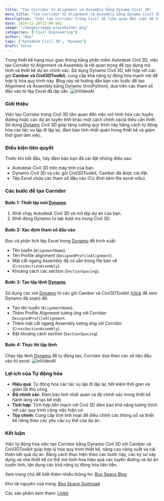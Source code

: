 ```yaml
---
title: "Tạo Corridor từ Alignment và Assembly bằng Dynamo Civil 3D"
meta_title: "Tạo Corridor từ Alignment và Assembly bằng Dynamo Civil 3D"
description: "Việc tạo Corridor trong Civil 3D liên quan đến việc mô hình hóa các tuyến đường hoặc các dự án tuyến tính khác một cách chính xác là điều cần thiết. Sử dụng Dynamo Civil 3D giúp tăng cường quy trình này bằng cách tự động hóa các tác vụ lặp đi lặp lại, đảm bảo tính nhất quán trong thiết kế và giảm thời gian làm việc."
date: 2024-12-28T12:00:00Z
image: "/images/image-placeholder.png"
categories: ["Civil Engineering"]
author: "Boo"
tags: ["Autodesk Civil 3D", "Dynamo"]
draft: false
---
```


Trong thiết kế hạng mục giao thông bằng phần mềm Autodesk Civil 3D, việc tạo Corridor từ Alignment và Assembly là rất quan trọng để tạo dựng mô hình và thiết kế dự án chính xác. Sử dụng Dynamo Civil 3D, kết hợp với các gói **Camber và Civil3DToolkit**, cung cấp khả năng tự động hóa mạnh mẽ để hợp lý hóa quy trình này. Blog này sẽ hướng dẫn bạn các bước để tạo Alignment và Assembly bằng Dynamo (IronPython), dựa trên các tham số đầu vào từ tệp Excel đã lập sẵn.
![inVideoAI](/static/images/dynamo/1.png)

### Giới thiệu

Việc tạo Corridor trong Civil 3D liên quan đến việc mô hình hóa các tuyến đường hoặc các dự án tuyến tính khác một cách chính xáclà điều cần thiết. Sử dụng [Dynamo](https://boogu.gumroad.com/l/tocreateaCorridorfromAlignmentandAssembly?layout=profile) Civil 3D giúp tăng cường quy trình này bằng cách tự động hóa các tác vụ lặp đi lặp lại, đảm bảo tính nhất quán trong thiết kế và giảm thời gian làm việc.

### Điều kiện tiên quyết

Trước khi bắt đầu, hãy đảm bảo bạn đã cài đặt những điều sau:

- Autodesk Civil 3D trên máy tính của bạn.
- Dynamo Civil 3D và các gói Civil3DToolkit, Camber đã được cài đặt.
- Tệp Excel chứa các tham số đầu vào (Có đính kèm file excel mẫu).

### Các bước để tạo Corridor

#### Bước 1: Thiết lập môi [Dynamo](https://boogu.gumroad.com/l/tocreateaCorridorfromAlignmentandAssembly?layout=profile)

1. Khởi chạy Autodesk Civil 3D và mở tệp dự án của bạn.
2. Khởi động Dynamo từ tab Add-ins trong Civil 3D.

#### Bước 2: Xác định tham số đầu vào

Đọc và phân tích tệp Excel trong [Dynamo](https://boogu.gumroad.com/l/tocreateaCorridorfromAlignmentandAssembly?layout=profile) để trích xuất:

- Tên tuyến (`AlignmentName`).
- Tên Profile alignment (`DesignedProfileAlignment`).
- Mặt cắt ngang Assembly đã có sẵn trong file bản vẽ (`CrossSectionAssembly`).
- Khoảng cách các section (`SectionSpacing`).

#### Bước 3: Tạo tập lệnh [Dynamo](https://boogu.gumroad.com/l/tocreateaCorridorfromAlignmentandAssembly?layout=profile)

Sử dụng các nút [Dynamo](https://boogu.gumroad.com/l/tocreateaCorridorfromAlignmentandAssembly?layout=profile) từ các gói Camber và Civil3DToolkit ([click](https://boogu.gumroad.com/l/tocreateaCorridorfromAlignmentandAssembly?layout=profile) để xem Dynamo đã soạn) để:

- Tạo tên tuyến (`AlignmentName`).
- Thêm Profile Alignment tương ứng với Corridor `DesignedProfileAlignment`.
- Thêm mặt cắt ngang Assembly tương ứng với Corridor (`CrossSectionAssembly`).
- Đặt khoảng cách section (`SectionSpacing`).

#### Bước 4: Thực thi tập lệnh

Chạy tập lệnh [Dynamo](https://boogu.gumroad.com/l/tocreateaCorridorfromAlignmentandAssembly?layout=profile) để tự động tạo, Corridor dựa theo các số liệu đầu vào từ excel.
![inVideoAI](/static/images/dynamo/2.png)

### Lợi ích của Tự động hóa

- **Hiệu quả**: Tự động hóa các tác vụ lặp đi lặp lại, tiết kiệm thời gian và giảm lỗi thủ công.
- **Độ chính xác**: Đảm bảo tính nhất quán và độ chính xác trong thiết kế hành lang và tạo bề mặt.
- **Tích hợp**: Tích hợp liền mạch với Civil 3D đảm bảo khả năng tương thích với các quy trình công việc hiện có.
- **Tùy chỉnh**: Cung cấp tính linh hoạt để điều chỉnh các thông số và thiết kế riêng theo các yêu cầu cụ thể của dự án.

### Kết luận

Việc tự động hóa việc tạo Corridor bằng Dynamo Civil 3D với Camber và Civil3DToolkit giúp hợp lý hóa quy trình thiết kế, nâng cao năng suất và cải thiện kết quả dự án. Bằng cách thực hiện theo các bước này, các kỹ sư xây dựng và nhà thiết kế có thể mô hình hóa hiệu quả các tuyến đường và dự án tuyến tính, tận dụng các khả năng tự động hóa tiên tiến.

Xem trang chủ để biết thêm nhiều thông tin: [Boo Space Blog]()

Kho tài nguyên của trang: [Boo Space Gumroad](https://boospace.gumroad.com)

Các sản phẩm kèm them: [Linktr](https://linktr.ee/boospace)
    
